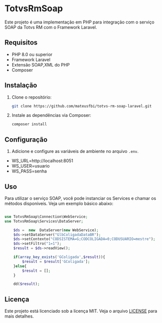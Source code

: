 # TotvsRmSoap

Este projeto é uma implementação em PHP para integração com o serviço SOAP da Totvs RM com o Framework Laravel.

## Requisitos

- PHP 8.0 ou superior
- Framework Laravel
- Extensão SOAP,XML do PHP
- Composer

## Instalação

1. Clone o repositório:
    ```sh
    git clone https://github.com/mateusfbi/totvs-rm-soap-laravel.git
    ```
2. Instale as dependências via Composer:
    ```sh
    composer install
    ```

## Configuração

1. Adicione e configure as variáveis de ambiente no arquivo `.env`. 

- WS_URL=http://localhost:8051
- WS_USER=usuario
- WS_PASS=senha

## Uso

Para utilizar o serviço SOAP, você pode instanciar os Services e chamar os métodos disponíveis. Veja um exemplo básico abaixo:

```php

use TotvsRmSoap\Connection\WebService;
use TotvsRmSoap\Services\DataServer;

    $ds =  new  DataServer(new WebService);
    $ds->setDataServer("GlbColigadaDataBR");
    $ds->setContexto("CODSISTEMA=G;CODCOLIGADA=0;CODUSUARIO=mestre");
    $ds->setFiltro("1=1");
    $result = $ds->readView();

    if(array_key_exists('GColigada',$result)){
        $result = $result['GColigada'];
    }else{
        $result = [];
    }

    dd($result);

```

## Licença

Este projeto está licenciado sob a licença MIT. Veja o arquivo [LICENSE](LICENSE) para mais detalhes.